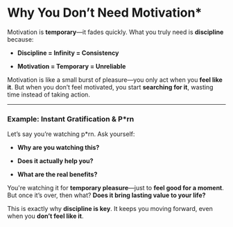 
# **Why You Don’t Need Motivation***

Motivation is **temporary**—it fades quickly. What you truly need is **discipline** because:

- **Discipline = Infinity = Consistency**
    
- **Motivation = Temporary = Unreliable**
    

Motivation is like a small burst of pleasure—you only act when you **feel like it**. But when you don’t feel motivated, you start **searching for it**, wasting time instead of taking action.

---

### **Example: Instant Gratification & P*rn**

Let’s say you’re watching p*rn. Ask yourself:

- **Why are you watching this?**
    
- **Does it actually help you?**
    
- **What are the real benefits?**
    

You're watching it for **temporary pleasure**—just to **feel good for a moment**. But once it’s over, then what? **Does it bring lasting value to your life?**

This is exactly why **discipline is key**. It keeps you moving forward, even when you **don’t feel like it**.